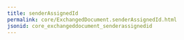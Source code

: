 ```yaml
---
title: senderAssignedId
permalink: core/ExchangedDocument.senderAssignedId.html
jsonid: core_exchangeddocument_senderassignedid
---
```

